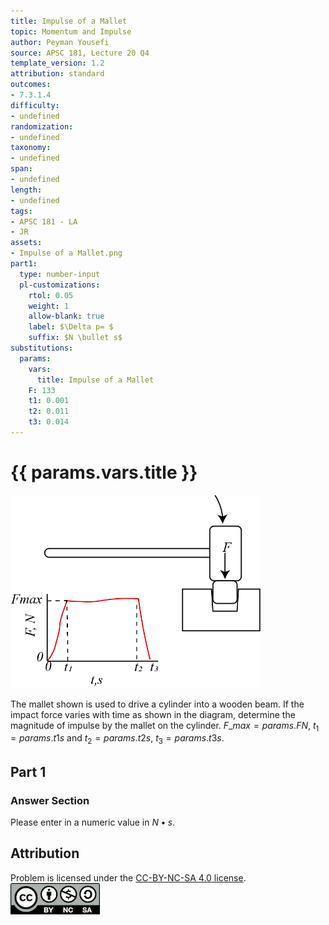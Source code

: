 ```yaml
---
title: Impulse of a Mallet
topic: Momentum and Impulse
author: Peyman Yousefi
source: APSC 181, Lecture 20 Q4
template_version: 1.2
attribution: standard
outcomes:
- 7.3.1.4
difficulty:
- undefined
randomization:
- undefined
taxonomy:
- undefined
span:
- undefined
length:
- undefined
tags:
- APSC 181 - LA
- JR
assets:
- Impulse of a Mallet.png
part1:
  type: number-input
  pl-customizations:
    rtol: 0.05
    weight: 1
    allow-blank: true
    label: $\Delta p= $
    suffix: $N \bullet s$
substitutions:
  params:
    vars:
      title: Impulse of a Mallet
    F: 133
    t1: 0.001
    t2: 0.011
    t3: 0.014
---
```

# {{ params.vars.title }}
<img src="Impulse of a Mallet.png" width=400>

The mallet shown is used to drive a cylinder into a wooden beam.
If the impact force varies with time as shown in the diagram, determine the magnitude of impulse by the mallet on the cylinder.
$F\_{max} = {{params.F}} N$, $t_1 = {{params.t1}}s$ and $t_2 = {{params.t2}}s$,  $t_3 = {{params.t3}}s$.

## Part 1

### Answer Section

Please enter in a numeric value in $N \bullet s$.

## Attribution

Problem is licensed under the [CC-BY-NC-SA 4.0 license](https://creativecommons.org/licenses/by-nc-sa/4.0/).<br> ![The Creative Commons 4.0 license requiring attribution-BY, non-commercial-NC, and share-alike-SA license.](https://raw.githubusercontent.com/firasm/bits/master/by-nc-sa.png)